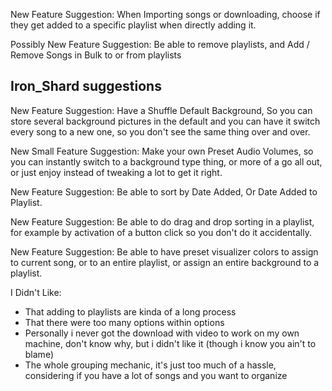 New Feature Suggestion: When Importing songs or downloading, choose if they get added to a specific playlist when directly adding it.

Possibly New Feature Suggestion: Be able to remove playlists, and Add / Remove Songs in Bulk to or from playlists

## Iron_Shard suggestions
New Feature Suggestion: Have a Shuffle Default Background, So you can store several background pictures in the default and you can have it switch every song to a new one, so you don't see the same thing over and over.

New Small Feature Suggestion: Make your own Preset Audio Volumes, so you can instantly switch to a background type thing, or more of a go all out, or just enjoy instead of tweaking a lot to get it right.

New Feature Suggestion: Be able to sort by Date Added, Or Date Added to Playlist.

New Feature Suggestion: Be able to do drag and drop sorting in a playlist, for example by activation of a button click so you don't do it accidentally.

New Feature Suggestion: Be able to have preset visualizer colors to assign to current song, or to an entire playlist, or assign an entire background to a playlist.

I Didn't Like: 
- That adding to playlists are kinda of a long process
- That there were too many options within options
- Personally i never got the download with video to work on my own machine, don't know why, but i didn't like it (though i know you ain't to blame)
- The whole grouping mechanic, it's just too much of a hassle, considering if you have a lot of songs and you want to organize